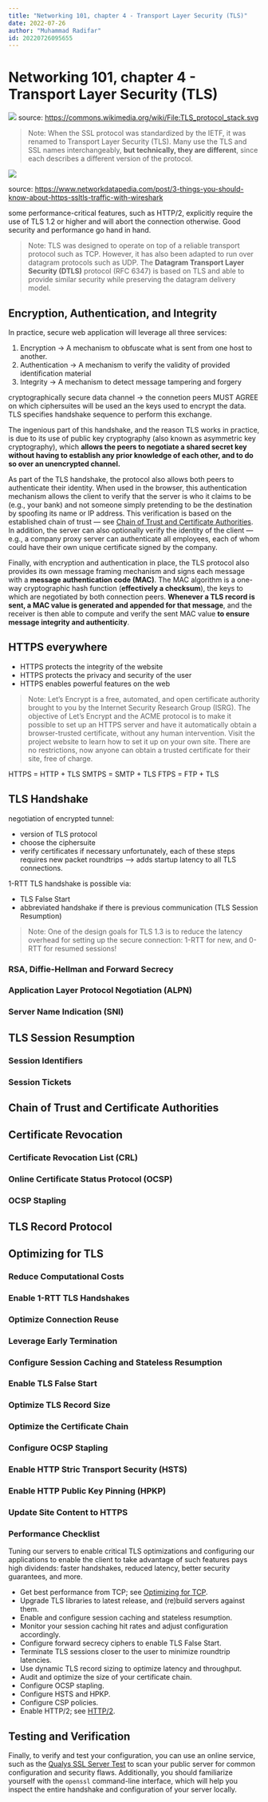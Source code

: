 ```yaml
---
title: "Networking 101, chapter 4 - Transport Layer Security (TLS)"
date: 2022-07-26
author: "Muhammad Radifar"
id: 20220726095655
---
```


# Networking 101, chapter 4 - Transport Layer Security (TLS)

![](../../assets/image/TLS_protocol_stack.jpg)
source: https://commons.wikimedia.org/wiki/File:TLS_protocol_stack.svg

> Note: When the SSL protocol was standardized by the IETF, it was renamed to Transport Layer Security (TLS). Many use the TLS and SSL names interchangeably, **but technically, they are different**, since each describes a different version of the protocol.

![](../../assets/image/ssl-tls-timeline.png)

source: https://www.networkdatapedia.com/post/3-things-you-should-know-about-https-ssltls-traffic-with-wireshark

some performance-critical features, such as HTTP/2, explicitly require the use of TLS 1.2 or higher and will abort the connection otherwise. Good security and performance go hand in hand.

> Note: TLS was designed to operate on top of a reliable transport protocol such as TCP. However, it has also been adapted to run over datagram protocols such as UDP. The **Datagram Transport Layer Security (DTLS)** protocol (RFC 6347) is based on TLS and able to provide similar security while preserving the datagram delivery model.

## Encryption, Authentication, and Integrity

In practice, secure web application will leverage all three services:
1. Encryption → A mechanism to obfuscate what is sent from one host to another.
2. Authentication → A mechanism to verify the validity of provided identification material
3. Integrity → A mechanism to detect message tampering and forgery

cryptographically secure data channel → the connetion peers MUST AGREE on which ciphersuites will be used an the keys used to encrypt the data. TLS specifies handshake sequence to perform this exchange.

The ingenious part of this handshake, and the reason TLS works in practice, is due to its use of public key cryptography (also known as asymmetric key cryptography), which **allows the peers to negotiate a shared secret key without having to establish any prior knowledge of each other, and to do so over an unencrypted channel.**

As part of the TLS handshake, the protocol also allows both peers to authenticate their identity. When used in the browser, this authentication mechanism allows the client to verify that the server is who it claims to be (e.g., your bank) and not someone simply pretending to be the destination by spoofing its name or IP address. This verification is based on the established chain of trust — see [Chain of Trust and Certificate Authorities](https://hpbn.co/transport-layer-security-tls/#chain-of-trust-and-certificate-authorities). In addition, the server can also optionally verify the identity of the client — e.g., a company proxy server can authenticate all employees, each of whom could have their own unique certificate signed by the company.

Finally, with encryption and authentication in place, the TLS protocol also provides its own message framing mechanism and signs each message with a **message authentication code (MAC)**. The MAC algorithm is a one-way cryptographic hash function (**effectively a checksum**), the keys to which are negotiated by both connection peers. **Whenever a TLS record is sent, a MAC value is generated and appended for that message**, and the receiver is then able to compute and verify the sent MAC value **to ensure message integrity and authenticity**.

## HTTPS everywhere

- HTTPS protects the integrity of the website
- HTTPS protects the privacy and security of the user
- HTTPS enables powerful features on the web

> Note: Let’s Encrypt is a free, automated, and open certificate authority brought to you by the Internet Security Research Group (ISRG). The objective of Let’s Encrypt and the ACME protocol is to make it possible to set up an HTTPS server and have it automatically obtain a browser-trusted certificate, without any human intervention. Visit the project website to learn how to set it up on your own site. There are no restrictions, now anyone can obtain a trusted certificate for their site, free of charge.

HTTPS = HTTP + TLS
SMTPS = SMTP + TLS
FTPS = FTP + TLS

## TLS Handshake

negotiation of encrypted tunnel:
- version of TLS protocol
- choose the ciphersuite
- verify certificates if necessary
unfortunately, each of these steps requires new packet roundtrips --> adds startup latency to all TLS connections.

1-RTT TLS handshake is possible via:
- TLS False Start
- abbreviated handshake if there is previous communication (TLS Session Resumption)

> Note: One of the design goals for TLS 1.3 is to reduce the latency overhead for setting up the secure connection: 1-RTT for new, and 0-RTT for resumed sessions!

### RSA, Diffie-Hellman and Forward Secrecy


### Application Layer Protocol Negotiation (ALPN)

### Server Name Indication (SNI)


## TLS Session Resumption

### Session Identifiers

### Session Tickets

## Chain of Trust and Certificate Authorities

## Certificate Revocation

### Certificate Revocation List (CRL)

### Online Certificate Status Protocol (OCSP)

### OCSP Stapling

## TLS Record Protocol

## Optimizing for TLS

### Reduce Computational Costs

### Enable 1-RTT TLS Handshakes

### Optimize Connection Reuse

### Leverage Early Termination

### Configure Session Caching and Stateless Resumption

### Enable TLS False Start

### Optimize TLS Record Size

### Optimize the Certificate Chain

### Configure OCSP Stapling

### Enable HTTP Stric Transport Security (HSTS)

### Enable HTTP Public Key Pinning (HPKP)

### Update Site Content to HTTPS

### Performance Checklist

Tuning our servers to enable critical TLS optimizations and configuring our applications to enable the client to take advantage of such features pays high dividends: faster handshakes, reduced latency, better security guarantees, and more.

* Get best performance from TCP; see [Optimizing for TCP](https://hpbn.co/building-blocks-of-tcp/#optimizing-for-tcp).    
* Upgrade TLS libraries to latest release, and (re)build servers against them.    
* Enable and configure session caching and stateless resumption.    
* Monitor your session caching hit rates and adjust configuration accordingly.    
* Configure forward secrecy ciphers to enable TLS False Start.    
* Terminate TLS sessions closer to the user to minimize roundtrip latencies.    
* Use dynamic TLS record sizing to optimize latency and throughput.    
* Audit and optimize the size of your certificate chain.    
* Configure OCSP stapling.
* Configure HSTS and HPKP.    
* Configure CSP policies.    
* Enable HTTP/2; see [HTTP/2](https://hpbn.co/http2/).

## Testing and Verification

Finally, to verify and test your configuration, you can use an online service, such as the [Qualys SSL Server Test](https://hpbn.co/qualys) to scan your public server for common configuration and security flaws. Additionally, you should familiarize yourself with the `openssl` command-line interface, which will help you inspect the entire handshake and configuration of your server locally.